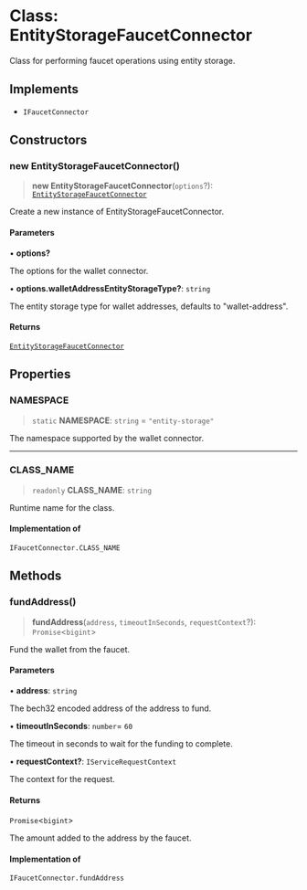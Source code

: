 # Class: EntityStorageFaucetConnector

Class for performing faucet operations using entity storage.

## Implements

- `IFaucetConnector`

## Constructors

### new EntityStorageFaucetConnector()

> **new EntityStorageFaucetConnector**(`options`?): [`EntityStorageFaucetConnector`](EntityStorageFaucetConnector.md)

Create a new instance of EntityStorageFaucetConnector.

#### Parameters

• **options?**

The options for the wallet connector.

• **options.walletAddressEntityStorageType?**: `string`

The entity storage type for wallet addresses, defaults to "wallet-address".

#### Returns

[`EntityStorageFaucetConnector`](EntityStorageFaucetConnector.md)

## Properties

### NAMESPACE

> `static` **NAMESPACE**: `string` = `"entity-storage"`

The namespace supported by the wallet connector.

***

### CLASS\_NAME

> `readonly` **CLASS\_NAME**: `string`

Runtime name for the class.

#### Implementation of

`IFaucetConnector.CLASS_NAME`

## Methods

### fundAddress()

> **fundAddress**(`address`, `timeoutInSeconds`, `requestContext`?): `Promise`\<`bigint`\>

Fund the wallet from the faucet.

#### Parameters

• **address**: `string`

The bech32 encoded address of the address to fund.

• **timeoutInSeconds**: `number`= `60`

The timeout in seconds to wait for the funding to complete.

• **requestContext?**: `IServiceRequestContext`

The context for the request.

#### Returns

`Promise`\<`bigint`\>

The amount added to the address by the faucet.

#### Implementation of

`IFaucetConnector.fundAddress`
